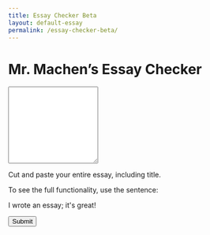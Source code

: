 ```yaml
---
title: Essay Checker Beta
layout: default-essay
permalink: /essay-checker-beta/
---
```

<h1 class="essay-headline">Mr. Machen’s Essay Checker</h1>

<div class="wrapper">
	<div class="text-box">
		<textarea tabindex="3" name="main_text" id="main_text" class="form-control" rows="10"  dir="auto"></textarea>
		<p for="main_text">Cut and paste your entire essay, including title.</p>
		<p for="main_text">To see the full functionality, use the sentence:</p>
		<p for="main_text">I wrote an essay; it's great!</p>
		<button>Submit</button>
	</div>
		<div class="results">
		</div>
</div>
